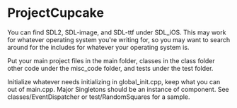 # ProjectCupcake

You can find SDL2, SDL-image, and SDL-ttf under SDL_iOS. 
This may work for whatever operating system you're writing for, 
so you may want to search around for the includes for whatever your
operating system is.

Put your main project files in the main folder, classes in the class
folder other code under the misc_code folder, and tests under the test
folder.

Initialize whatever needs initializing in global_init.cpp, keep what you
can out of main.cpp. Major Singletons should be an instance of component.
See classes/EventDispatcher or test/RandomSquares for a sample.

